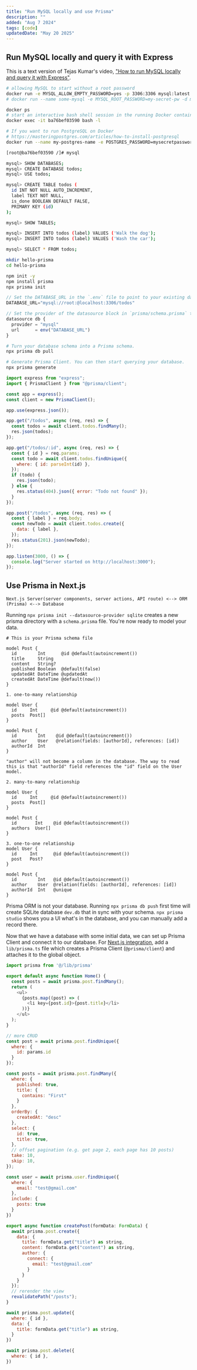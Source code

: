 ```yaml
---
title: "Run MySQL locally and use Prisma"
description: ""
added: "Aug 7 2024"
tags: [code]
updatedDate: "May 20 2025"
---
```


## Run MySQL locally and query it with Express
This is a text version of Tejas Kumar's video, ["How to run MySQL locally and query it with Express"](https://www.youtube.com/watch?v=lnmldUslD1U).

```sh
# allowing MySQL to start without a root password
docker run -e MYSQL_ALLOW_EMPTY_PASSWORD=yes -p 3306:3306 mysql:latest
# docker run --name some-mysql -e MYSQL_ROOT_PASSWORD=my-secret-pw -d mysql:tag

docker ps
# start an interactive bash shell session in the running Docker container
docker exec -it ba76bef03590 bash -l
```

```sh
# If you want to run PostgreSQL on Docker
# https://masteringpostgres.com/articles/how-to-install-postgresql
docker run --name my-postgres-name -e POSTGRES_PASSWORD=mysecretpassword -p 5432:5432 -d postgres:17
```

```sh
[root@ba76bef03590 /]# mysql

mysql> SHOW DATABASES;
mysql> CREATE DATABASE todos;
mysql> USE todos;

mysql> CREATE TABLE todos (
  id INT NOT NULL AUTO_INCREMENT,
  label TEXT NOT NULL,
  is_done BOOLEAN DEFAULT FALSE,
  PRIMARY KEY (id)
);

mysql> SHOW TABLES;

mysql> INSERT INTO todos (label) VALUES ('Walk the dog');
mysql> INSERT INTO todos (label) VALUES ('Wash the car');

mysql> SELECT * FROM todos;
```

```sh
mkdir hello-prisma
cd hello-prisma

npm init -y
npm install prisma
npx prisma init
```

```js
// Set the DATABASE_URL in the `.env` file to point to your existing database.
DATABASE_URL="mysql://root:@localhost:3306/todos"

// Set the provider of the datasource block in `prisma/schema.prisma` to match your database.
datasource db {
  provider = "mysql"
  url      = env("DATABASE_URL")
}
```

```sh
# Turn your database schema into a Prisma schema.
npx prisma db pull

# Generate Prisma Client. You can then start querying your database.
npx prisma generate
```

```js
import express from "express";
import { PrismaClient } from "@prisma/client";

const app = express();
const client = new PrismaClient();

app.use(express.json());

app.get("/todos", async (req, res) => {
  const todos = await client.todos.findMany();
  res.json(todos);
});

app.get("/todos/:id", async (req, res) => {
  const { id } = req.params;
  const todo = await client.todos.findUnique({
    where: { id: parseInt(id) },
  });
  if (todo) {
    res.json(todo);
  } else {
    res.status(404).json({ error: "Todo not found" });
  }
});

app.post("/todos", async (req, res) => {
  const { label } = req.body;
  const newTodo = await client.todos.create({
    data: { label },
  });
  res.status(201).json(newTodo);
});

app.listen(3000, () => {
  console.log("Server started on http://localhost:3000");
});
```

## Use Prisma in Next.js

```
Next.js Server(server components, server actions, API route) <--> ORM (Prisma) <--> Database
```

Running `npx prisma init --datasource-provider sqlite` creates a new prisma directory with a `schema.prisma` file. You're now ready to model your data.

```
# This is your Prisma schema file

model Post {
  id        Int      @id @default(autoincrement())
  title     String
  content   String?
  published Boolean  @default(false)
  updatedAt DateTime @updatedAt
  createdAt DateTime @default(now())
}
```

```
1. one-to-many relationship

model User {
  id     Int     @id @default(autoincrement())
  posts  Post[]
}

model Post {
  id        Int    @id @default(autoincrement())
  author    User   @relation(fields: [authorId], references: [id])
  authorId  Int
}

"author" will not become a column in the database. The way to read this is that "authorId" field references the "id" field on the User model.
```

```
2. many-to-many relationship

model User {
  id     Int     @id @default(autoincrement())
  posts  Post[]
}

model Post {
  id       Int    @id @default(autoincrement())
  authors  User[]
}
```

```
3. one-to-one relationship
model User {
  id     Int      @id @default(autoincrement())
  post   Post?
}

model Post {
  id        Int   @id @default(autoincrement())
  author    User  @relation(fields: [authorId], references: [id])
  authorId  Int   @unique
}
```

Prisma ORM is not your database. Running `npx prisma db push` first time will create SQLite database `dev.db` that in sync with your schema. `npx prisma studio` shows you a UI what's in the database, and you can manually add a record there.

Now that we have a database with some initial data, we can set up Prisma Client and connect it to our database. For [Next.js integration](https://www.prisma.io/docs/guides/nextjs), add a `lib/prisma.ts` file which creates a Prisma Client (`@prisma/client`) and attaches it to the global object.

```js
import prisma from '@/lib/prisma'

export default async function Home() {
  const posts = await prisma.post.findMany();
  return (
    <ul>
      {posts.map((post) => (
        <li key={post.id}>{post.title}</li>
      ))}
    </ul>
  );
}
```

```js
// more CRUD
const post = await prisma.post.findUnique({
  where: {
    id: params.id
  }
});

const posts = await prisma.post.findMany({
  where: {
    published: true,
    title: {
      contains: "First"
    }
  },
  orderBy: {
    createdAt: "desc"
  },
  select: {
    id: true,
    title: true,
  },
  // offset pagination (e.g. get page 2, each page has 10 posts)
  take: 10,
  skip: 10,
});

const user = await prisma.user.findUnique({
  where: {
    email: "test@gmail.com"
  },
  include: {
    posts: true
  }
})

export async function createPost(formData: FormData) {
  await prisma.post.create({
    data: {
      title: formData.get("title") as string,
      content: formData.get("content") as string,
      author: {
        connect: {
          email: "test@gmail.com"
        }
      }
    }
  });
  // rerender the view
  revalidatePath("/posts");
}

await prisma.post.update({
  where: { id },
  data: {
    title: formData.get("title") as string,
  }
})

await prisma.post.delete({
  where: { id },
})
```
